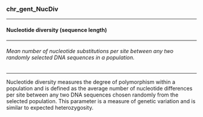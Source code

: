 ### chr_gent_NucDiv



------
#### Nucleotide diversity (sequence length)



------
###### Mean number of nucleotide substitutions per site between any two randomly selected DNA sequences in a population.



------
Nucleotide diversity measures the degree of polymorphism within a population and is defined as the average number of nucleotide differences per site between any two DNA sequences chosen randomly from the selected population. This parameter is a measure of genetic variation and is similar to expected heterozygosity.